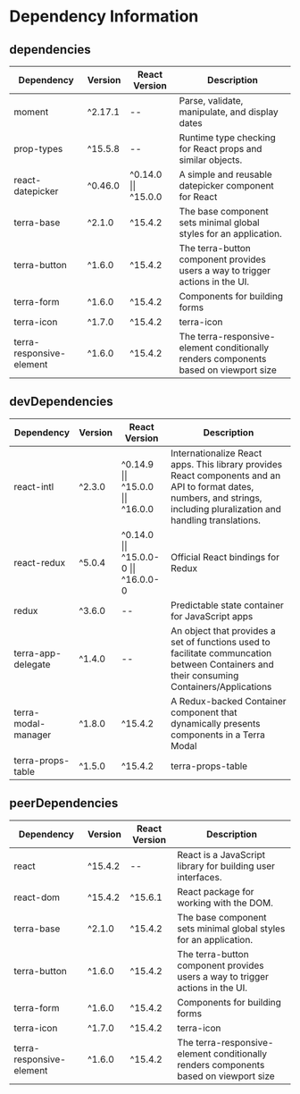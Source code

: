 # Dependency Information

## dependencies
| Dependency | Version | React Version | Description |
|-|-|-|-|
| moment | ^2.17.1 | -- | Parse, validate, manipulate, and display dates |
| prop-types | ^15.5.8 | -- | Runtime type checking for React props and similar objects. |
| react-datepicker | ^0.46.0 | ^0.14.0 \|\| ^15.0.0 | A simple and reusable datepicker component for React |
| terra-base | ^2.1.0 | ^15.4.2 | The base component sets minimal global styles for an application. |
| terra-button | ^1.6.0 | ^15.4.2 | The terra-button component provides users a way to trigger actions in the UI. |
| terra-form | ^1.6.0 | ^15.4.2 | Components for building forms |
| terra-icon | ^1.7.0 | ^15.4.2 | terra-icon |
| terra-responsive-element | ^1.6.0 | ^15.4.2 | The terra-responsive-element conditionally renders components based on viewport size |

## devDependencies
| Dependency | Version | React Version | Description |
|-|-|-|-|
| react-intl | ^2.3.0 | ^0.14.9 \|\| ^15.0.0 \|\| ^16.0.0 | Internationalize React apps. This library provides React components and an API to format dates, numbers, and strings, including pluralization and handling translations. |
| react-redux | ^5.0.4 | ^0.14.0 \|\| ^15.0.0-0 \|\| ^16.0.0-0 | Official React bindings for Redux |
| redux | ^3.6.0 | -- | Predictable state container for JavaScript apps |
| terra-app-delegate | ^1.4.0 | -- | An object that provides a set of functions used to facilitate communcation between Containers and their consuming Containers/Applications |
| terra-modal-manager | ^1.8.0 | ^15.4.2 | A Redux-backed Container component that dynamically presents components in a Terra Modal |
| terra-props-table | ^1.5.0 | ^15.4.2 | terra-props-table |

## peerDependencies
| Dependency | Version | React Version | Description |
|-|-|-|-|
| react | ^15.4.2 | -- | React is a JavaScript library for building user interfaces. |
| react-dom | ^15.4.2 | ^15.6.1 | React package for working with the DOM. |
| terra-base | ^2.1.0 | ^15.4.2 | The base component sets minimal global styles for an application. |
| terra-button | ^1.6.0 | ^15.4.2 | The terra-button component provides users a way to trigger actions in the UI. |
| terra-form | ^1.6.0 | ^15.4.2 | Components for building forms |
| terra-icon | ^1.7.0 | ^15.4.2 | terra-icon |
| terra-responsive-element | ^1.6.0 | ^15.4.2 | The terra-responsive-element conditionally renders components based on viewport size |
